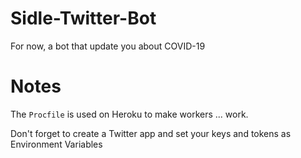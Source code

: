 # Sidle-Twitter-Bot
For now, a bot that update you about COVID-19

# Notes
The `Procfile` is used on Heroku to make workers ... work.

Don't forget to create a Twitter app and set your keys and tokens as Environment Variables
